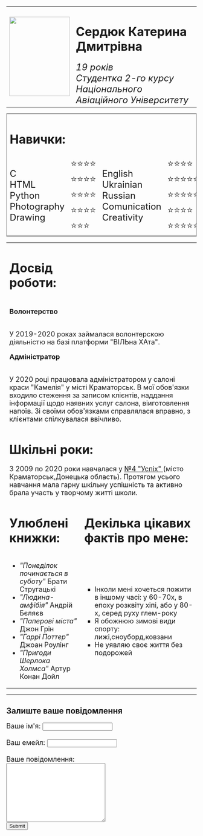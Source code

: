 <html lang="ua">
    <head>
        <meta charset="utf-8">
<title>Персональна сторінка</title>
    </head>
    <body>
        <table  cellpadding="20" cellspacing="5" width="100%">
            <tr >
            <td align="center"><p><img src="IMG_8622.JPG" width="160" height="210"></p></td>
            <td>
              <h1> Сердюк Катерина Дмитрівна</h1>
              <font size="5"> <em>19 років<br> Студентка 2-го курсу Національного Авіаційного Університету</em></font> </td></tr ></table>
            <table frame="border" cellpadding="5" width="70%">
                <tr>
                    <td colspan="2"><h1> Навички:</h1></td></tr>
                <tr>
            <td ><font size="5"> 
                      C <br>
                      HTML <br>
                      Python <br>
                      Photography <br>
                      Drawing <br></td></font>
                       <td><font size="5">
                        ⭐⭐⭐⭐<br>
                        ⭐⭐⭐⭐<br>
                        ⭐⭐⭐⭐<br>
                        ⭐⭐⭐⭐<br>
                        ⭐⭐⭐<br></td></font>
                       <td ><font size="5"> 
                      English <br>
                      Ukrainian <br>
                      Russian <br>
                      Comunication <br>
                      Creativity <br></td></font>
                      <td><font size="5"> 
                      ⭐⭐⭐⭐<br>
                      ⭐⭐⭐⭐⭐<br>
                       ⭐⭐⭐⭐⭐<br>
                       ⭐⭐⭐⭐<br>
                       ⭐⭐⭐⭐⭐<br></td></font> </tr> </table>
                <table>
                    <tr>
                <td>
                    <h1>Досвід роботи: </h1></td></tr>
    <tr>
                <td colspan="2"><font size="4"> 
                  <p><b>Волонтерство</b></p><br>
У 2019-2020 роках займалася волонтерскою діяльністю на базі платформи "ВІЛЬна ХАта". <br>
<p> <b>Адміністратор</b></p> <br>
    У 2020 році працювала адміністратором у салоні краси "Камелія" у місті Краматорськ. В мої обов'язки входило стеження за записом клієнтів, наддання інформації щодо наявних услуг салона, віиготовлення напоїв. Зі своїми обов'язками справлялася вправно, з клієнтами спілкувалася ввічливо.<br>
                    </font>
        </td>
    </tr>
                <tr>
                    <td colspan="2"> <h1> Шкільні роки:</h1>
             <font size="4"> 
                 З 2009 по 2020 роки навчалася у <a href="http://kramatorsk-school4.edukit.dn.ua/Ліцеї"> №4 "Успіх" </a>(місто Краматорськ,Донецька область).
                        Протягом усього навчання мала гарну шкільну успішність та активно брала участь у творчому житті школи.</font></td></tr>
                    <tr>
                        <td  ><h1>Улюблені книжки:</h1></td><td>
                        <h1>Декілька цікавих фактів про мене:</h1></td></tr>
<tr>
    <td>                            
    <font size="4"> <ul>
                                <li><em>"Понеділок починається в суботу"</em>  Брати Стругацькі</li>
                                <li><em>"Людина-амфібія"</em>  Андрій Бєляєв</li>
                                <li><em>"Паперові міста"</em>  Джон Грін</li>
                                <li><em>"Гаррі Поттер"</em>   Джоан Роулінг</li>
                                <li><em>"Пригоди Шерлока Холмса"</em>   Артур Конан Дойл</li></font></ul></td>
                        <td>
                                <ul> <font size="4">
                                <li type="square">Інколи мені хочеться пожити в іншому часі: у 60-70х, в епоху розквіту хіпі, або у 80-х, серед руху глем-року</li>
                                <li type="square">Я обожнюю зимові види спорту: лижі,сноуборд,ковзани</li>
                                <li type="square">Не уявляю своє життя без подорожей</li>
                                    </ul>
                                    </font>
    </td>
    </tr>
            </table>
            <hr>
            <h2>Залиште ваше повідомлення</h2>
            <font size="4">
            <form action="mailto:e.serdyuk02@gmail.com" method="post" enctype="text/plain">
            <Label for="">Ваше ім'я:</Label> <input type="text" name="name" >
             <br><br>
             <Label for=""> Ваш емейл:</Label> <input type="email" name="email" >
           <br><br>
           <Label for="">Ваше повідомлення:</Label><br>
            <textarea rows="10" cols="30"></textarea><br>
            <input type="submit">
    </font>
    </form>
    </body>
